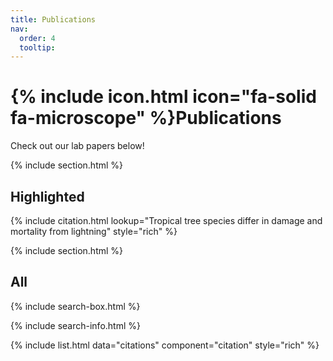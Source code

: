 ```yaml
---
title: Publications
nav:
  order: 4
  tooltip: 
---
```


# {% include icon.html icon="fa-solid fa-microscope" %}Publications

Check out our lab papers below!

{% include section.html %}

## Highlighted

{% include citation.html lookup="Tropical tree species differ in damage and mortality from lightning" style="rich" %}

{% include section.html %}

## All

{% include search-box.html %}

{% include search-info.html %}

{% include list.html data="citations" component="citation" style="rich" %}
